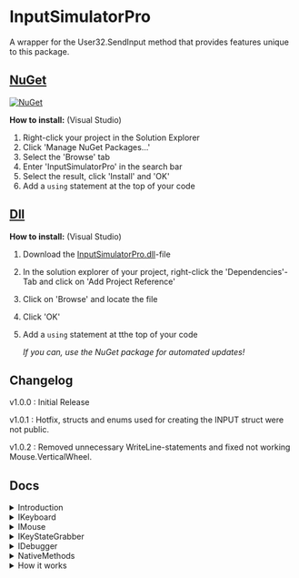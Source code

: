 # InputSimulatorPro

A wrapper for the User32.SendInput method that provides features unique to this package.

## [NuGet](https://www.nuget.org/packages/InputSimulatorPro/)

[![NuGet](https://img.shields.io/nuget/dt/InputSimulatorPro.svg?style=flat&label=InputSimulatorPro&logo=nuget&color=#6A994E)](https://www.nuget.org/packages/InputSimulatorPro/)

__How to install:__ (Visual Studio) 
1. Right-click your project in the Solution Explorer
2. Click 'Manage NuGet Packages...'
3. Select the 'Browse' tab
4. Enter 'InputSimulatorPro' in the search bar
5. Select the result, click 'Install' and 'OK'
6. Add a `using` statement at the top of your code

## [Dll](./.dll/InputSimulatorPro.dll)

__How to install:__ (Visual Studio)
1. Download the [InputSimulatorPro.dll](./.dll/InputSimulatorPro)-file
2. In the solution explorer of your project, right-click the 'Dependencies'-Tab and click on 'Add Project Reference'
3. Click on 'Browse' and locate the file
4. Click 'OK'
5. Add a `using` statement at tthe top of your code

   *If you can, use the NuGet package for automated updates!*
   
## Changelog
v1.0.0 : Initial Release

v1.0.1 : Hotfix, structs and enums used for creating the INPUT struct were not public.

v1.0.2 : Removed unnecessary WriteLine-statements and fixed not working Mouse.VerticalWheel.

## Docs

<details>
  <summary>Introduction</summary>
  
  The main class of this package is `InputSimulator`. It holds references to `IKeyboard`,`IMouse`,`IKeyStateGrabber` and `IDebugger`. Those hold the main features of the package.
</details>

<details>
  <summary>IKeyboard</summary>
  
  `IKeyboard` (or in the `InputSimulator`-class a `Keyboard`-instance) holds methods for keyboard related input simulations;

  
  __KeyDown:__
  ```
  public void KeyDown(VirtualKeyShort keyShort)
  ```

  Takes in a `VirtualKeyShort` representing the key you want to simulate the KeyDown input for.

  __KeyUp:__
  ```
  public void KeyUp(VirtualKeyShort keyShort)
  ```
  Takes in a `VirtualKeyShort` representing the key you want to simulate the KeyDown input for.


  __KeyPress:__
  ```
  public void KeyPress(VirtualKeyShort keyShort)
  ```
  Takes in a `VirtualKeyShort` reporesenting the key you want to simulate a keypress (down and up input) for.

  
  __TextEntry:__
  ```
  public void TextEntry(string text)
  ```
  Takes in a `string` representing the Text you want to enter. The method simulates the KeyDown and KeyUp input for every char in the string and mapps it to the `VirtualKeyCode`. 


  __SimultaneousKeyPress:__
  ```
  public void SimultaneousKeyPress(VirtualKeyShort[] keyShorts)
  ```
  Takes in an array of `VirtualKeyShort` representing the keys you want to simulate a keypress for at the same time. This can be used to simulate inputs that use the CTRL-key as a modifyer key.


  __SimultaneousKeyDown__
  ```
  public void SimultaneousKeyDown(VirtualKeyShort[] keyShorts)
  ```
  Takes in an array of `VirtualKeyShort` representing the keys you want to simulate a key down input  for at the same time. This can be used to simulate inputs that use the CTRL-key as a modifyer key.


  __SimultaneousKeyUp__
  ```
  public void SimultaneousKeyDown(VirtualKeyShort[] keyShorts)
  ```
  Takes in an array of `VirtualKeyShort` representing the keys you want to simulate a key up input  for at the same time. This can be used to simulate inputs that use the CTRL-key as a modifyer key.


  __Sleep__
  ```
  public void Sleep(int milliseconds)
  ```
  Takes in an `int` that represents the timeout of the Thread in milliseconds. It utilizes `Thread.Sleep` and is just here for practical purposes. This mthod also has an overload which takes in a `TimeSpan`
  representing the timeout.
</details>

<details>
  <summary>IMouse</summary>

  `IMouse` (or in the `InputSimulator`-class a `Mouse`-instance) holds methods for mouse related input simulations;


  __KeyDown__
  ```
  public void KeyDown(MouseButton button)
  ```
  Takes in a `MouseButton` representing the button you want simulate a down input for.


  __KeyUp__
  ```
  public void KeyUp(MouseButton button)
  ```
  Takes in a `MouseButton` representing the button you want simulate a up input for.


  __KeyPress__
  ```
  public void KeyPress(MouseButton button)
  ```
  Takes in a `MouseButton` representing the button you want to simulate a press input for (down and up input).


  __SetCursorPositionRelative__
  ```
  public void SetCursorPositionRelative(Vector2 coordinates)
  ```
  Takes in a `Vector2` representing the relative pixels amount you want to set the cursor position to. The (0,0) coordinate is always at the cursor (thats why it's relative movement).


  __SetCursorPositionAbsolute__
  ```
  public void SetCursorPositionAbsolute(Vector2 coordinates, bool useNormalizedCoordinates, bool virtualDesktop = false);
  ```
  Takes in a `Vector2` coordinates, `bool` useNormalizedCoordinates, `bool` virtualDesktop.

  The coordinates represent the coordinates you want to set the cursors position to. If useNormaliedCoordinates is true, the coordinates are represented in pixels, if not the coordinates should be given in a 
  range of 65535.0 to 0. useNormalizedCoordinates utilizes the `GetSystemMetrics`-method from the Windows-API and normalizes the coordinates in the scale of the MAIN monitor.

  If virtualDesktop is true, it maps the coordinates to the whole virtual desktop. This is used for multi-monitor setups.

  useNormalizedCoordinates and virtualDesktop can't be used together.

  useNormalizedCoordinates may not be pixel-perfect due to floating point errors and how deltaTime is calculated. (ca. 8p out of 10.000, no guarantee on that)


  __InterpolateCursorPositionRelative__
  ```
  public void InterpolateCursorPositionRelative(Vector2 coordinates, float t);
  ```
  Takes in a `Vector2` representing the coordinates you want interpolate the mouse position to, over a given period of time `t` in seconds. The start position is always the cursor (0,0). 
  The coordinates are in pixels.


  __InterpolateCursorPositionAbsolute__
  ```
  public void InterpolateCursorPositionAbsolute(Vector2 startCoordinates, Vector2 endCoordinates, float t, bool useNormalizedCoordinates = true, bool virtualDesktop = false);
  ```
  Takes in a `Vector2` startCoordinates, `Vector2` endCoordinates, `float` t, `bool` useNormalizedCoordinates, `bool` virtualDekstop.

  The `Vector2` startCoordinate represents the coordinates where the cursor position interpolation should be started, the endCoordinates the end. `t`represents the time you want to interpolate the
  cursor position over in seconds.

  If useNormalizedCoordinates is true, the coordinates are normalzed to the MAIN monitor using the `GetSystemMetrics`-method from the Windows-API. If not the coordinates should be given in a range of 
  65535.0 to 0.

  If virtualDesktop is true the coordinates are mapped to the whole virtual desktop. This is used for multi-monitor setups.

  useNormalizedCoordinates and virtualDesktop can't be used together.

  useNormalizedCoordinates may not be pixel-perfect due to floating point errors and how deltaTime is calculated. (ca. 8p out of 10.000, no guarantee on that)


  __VerticalWheel__
  ```
  public void VerticalWheel(int scroll)
  ```
  Takes in a `int` representing the amount of vertical scroll. The scroll amount is multiplied by the default amount it takes to scroll one notch on a mouse (120)


  
  __HorizontalWheel__
  ```
  public void HorizontalWheel(int scroll)
  ```
  Takes in a `int` representing the amount of horizontal scroll. The scroll amount is multiplied by the default amount it takes to scroll one notch on a mouse (120)


  __Sleep__
  ```
  public void Sleep(int milliseconds)
  ```
  Takes in an `int` that represents the timeout of the Thread in milliseconds. It utilizes `Thread.Sleep` and is just here for practical purposes. This mthod also has an overload which takes in a `TimeSpan`
  representing the timeout.
</details>

<details>
  <summary>IKeyStateGrabber</summary>
  
  `IKeyStateGrabber` (or in the `InputSimulator`-class a `KeyStateGrabber`-instance) holds methods for checking the state of different keys;


  __IsVirtualKeyDown__
  ```
  public bool IsVirtualKeyDown(VirtualKeyShort key)
  ```
  Takes in a `VirtualKeyShort` representing the key you want to check if the virtual key is down. Returns true if it is.


  __IsVirtualKeyUp__
  ```
  public bool IsVirtualKeyUp(VirtualKeyShort key)
  ```
  Takes in a `VirtualKeyShort` representing the key you want to check if the virtual key is up. Returns true if it is.


  __IsHardwareKeyDown__
  ```
  public bool IsVirtualKeyDown(VirtualKeyShort key)
  ```
  Takes in a `VirtualKeyShort` representing the key you want to check if the physical key is down. Returns true if it is.


  __IsHardwareKeyUp__
  ```
  public bool IsVirtualKeyUp(VirtualKeyShort key)
  ```
  Takes in a `VirtualKeyShort` representing the key you want to check if the physical key is up. Returns true if it is.


  __IsToggleKeyInEffect__
  ```
  public bool IsToggleKeyInEffect(VirtualKeyShort key)
  ```
  Takes in a `VirtualKeyShort` representing the key want to checck if it is in effect. This can be used to check wether a CTRL or SHIFTLOCK key is in effect. This can also be used to check if a 
  regular key is in effect.

</details>

<details>
  <summary>IDebugger</summary>

  `IDebugger` (or in the `InputSimulator`-class a `Debugger`-instance) holds debug-related infos;


  __DoDebugInfo__
  ```
  public bool DoDebugInfo
  ```
  The `bool` defines wether debug info should be printed to the console.


  __Version__
  ```
  public string Version
  ```
  Returns the current Version you are using


  __Author__
  ```
  public string Author
  ```
  Returns my GitHub name.


  __Log__
  ```
  public void Log(string message)
  ```
  Logs a message to the console if DoDebugInfo is true.
</details>

<details>
  <summary>NativeMethods</summary>
  
  The `NativeMethods`-class holds all the methods from the Windows-API used in this package, but also a few methods that can be useful while working with makros;


  __SetForegroundWindow__
  ```
  [DllImport("user32.DLL")] public static extern bool SetForegroundWindow(IntPtr hWnd)
  ```
  Takes in a `IntPtr` representing the window you want to set the foreground (focus) to.


  __FindWindows__
  ```
  [DllImport("user32.DLL", CharSet = CharSet.Unicode)] public static extern IntPtr FindWindow(string? lpClassName, string lpWindowName)
  ```
  Takes in two string, `lpClassName` representing the class name of the window you want to find and `lpWindowName` representing the exact window name of the window you want to find.

  In my use-case `lpClassName` doesn't work too well, so I just pass in a null and the exact window name.
  
  Returns an `IntPtr` representing the window.

  __Usage__
  
  You can use `FindWindow` and pass it into `SetForegroundWindow` to change the focus

  ### Example
  ```
  using InputSimulatorPro.Resources.Natives;

  NativeMethods.SetForegroundWindow(NativeMethods.FindWindow(null , "Minecraft 1.8.9"));
  ```
</details>

<details>
  <summary>How it works</summary>
  
  The `SendInput` works by inserting inputs into the input stream of the device. These inputs are then executed like they were from a physical input and react with app-events, e.g. closes a tab in a 
  browser when you press CTRL-W.

  This also brings security flaws that are prevented like this:

  >This function is subject to UIPI. Applications are permitted to inject input only into applications that are at an equal or lesser integrity level.

  Means that the code you are running has low or medium integrity and is not permitted to send inputs to higher integrity application (e.g. system).

  Because the any inputs from the user or this application are but into an Input-Buffer that holds all inputs, user inputs can mess with the inputs send from the application.
</details>
